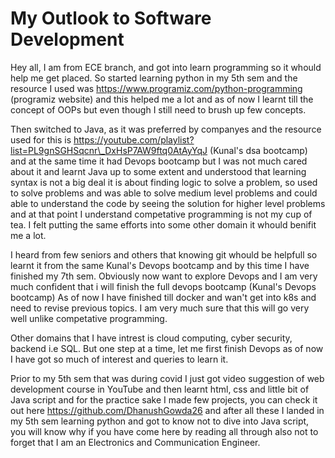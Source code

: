 # My Outlook to Software Development

Hey all, I am from ECE branch, and got into learn programming so it whould help me get placed. So started learning python in my 5th sem and the resource I used was https://www.programiz.com/python-programming (programiz website) and this helped me a lot and as of now I learnt till the concept of OOPs but even though I still need to brush up few concepts.

Then switched to Java, as it was preferred by companyes and the resource used for this is https://youtube.com/playlist?list=PL9gnSGHSqcnr\_DxHsP7AW9ftq0AtAyYqJ (Kunal's dsa bootcamp) and at the same time it had Devops bootcamp but I was not much cared about it and learnt Java up to some extent and understood that learning syntax is not a big deal it is about finding logic to solve a problem, so used to solve problems and was able to solve medium level problems and could able to understand the code by seeing the solution for higher level problems and at that point I understand competative programming is not my cup of tea. I felt putting the same efforts into some other domain it whould benifit me a lot.

I heard from few seniors and others that knowing git whould be helpfull so learnt it from the same Kunal's Devops bootcamp and by this time I have finished my 7th sem. Obviously now want to explore Devops and I am very much confident that i will finish the full devops bootcamp (Kunal's Devops bootcamp) As of now I have finished till docker and wan't get into k8s and need to revise previous topics. I am very much sure that this will go very well unlike competative programming.

Other domains that I have intrest is cloud computing, cyber security, backend i.e SQL. But one step at a time, let me first finish Devops as of now I have got so much of interest and queries to learn it.

Prior to my 5th sem that was during covid I just got video suggestion of web development course in YouTube and then learnt html, css and little bit of Java script and for the practice sake I made few projects, you can check it out here https://github.com/DhanushGowda26 and after all these I landed in my 5th sem learning python and got to know not to dive into Java script, you will know why if you have come here by reading all through also not to forget that I am an Electronics and Communication Engineer.
